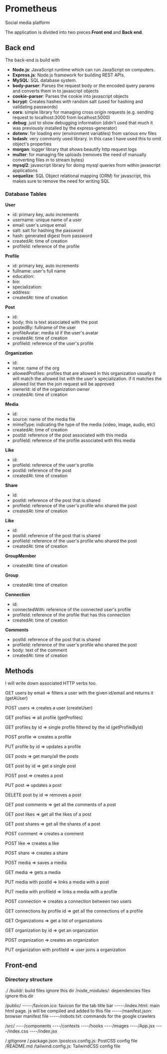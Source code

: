 # Prometheus

Social media platform

The application is divided into two pieces **Front end** and **Back end**.

## Back end

The back-end is build with

- **Node.js**: JavaScript runtime which can run JavaScript on computers.
- **Express.js**: Node.js framework for building REST APIs.
- **MySQL**: SQL database system.
- **body-parser**: Parses the request body or the encoded query params and converts them in to javascript objects
- **cookie-parser**: Parses the cookie into javascript objects
- **bcrypt**: Creates hashes with random salt (used for hashing and validating passwords)
- **cors**: simple library for managing cross origin requests (e.g. sending request to localhost:3000 from localhost:5000)
- **debug**: just to show debugging information (didn't used that much it was previously installed by the express-generator)
- **dotenv**: for loading env (environment variables) from various env files
- **lodash**: very commonly used library. in this case I have used this to omit object's properties
- **morgan**: logger library that shows beautify http request logs
- **multer**: for managing file uploads (removes the need of manually converting files in to stream bytes)
- **mysql2**: javascript library for doing mysql queries from within javascript applications
- **sequelize**: SQL Object relational mapping (ORM) for javascript, this makes sure to remove the need for writing SQL

### Database Tables

**User**

- id: primary key, auto increments
- username: unique name of a user
- email: user's unique email
- salt: salt for hashing the password
- hash: generated digest from password
- createdAt: time of creation
- profileId: reference of the profile

**Profile**

- id: primary key, auto increments
- fullname: user's full name
- education:
- bio:
- specialization:
- address:
- createdAt: time of creation

**Post**

- id:
- body: this is text associated with the post
- postedBy: fullname of the user
- profileAvatar: media id if the user's avatar
- createdAt: time of creation
- profileId: reference of the user's profile

**Organization**

- id:
- name: name of the org
- allowedProfiles: profiles that are allowed in this organization usually it will match the allowed list with the user's specialization. if it matches the allowed list then the join request will be approved
- ownerId: id of the organization owner
- createdAt: time of creation

**Media**

- id:
- source: name of the media file
- mimeType: indicating the type of the media (video, image, audio, etc)
- createdAt: time of creation
- postId: reference of the post associated with this media
- profileId: reference of the profile associated with this media

**Like**

- id:
- profileId: reference of the user's profile
- postId: reference of the post
- createdAt: time of creation

**Share**

- id:
- postId: reference of the post that is shared
- profileId: reference of the user's profile who shared the post
- createdAt: time of creation

**Like**

- id:
- postId: reference of the post that is shared
- profileId: reference of the user's profile who shared the post
- createdAt: time of creation

**GroupMember**

- createdAt: time of creation

**Group**

- createdAt: time of creation

**Connection**

- id:
- connectedWith: reference of the connected user's profile
- profileId: reference of the profile that has this connection
- createdAt: time of creation

**Comments**

- postId: reference of the post that is shared
- profileId: reference of the user's profile who shared the post
- body: text of the comment
- createdAt: time of creation

## Methods

I will write down associated HTTP verbs too.

GET users by email => filters a user with the given id/email and returns it (getAUser)

POST users => creates a user (createUser)

GET profiles => all profile (getProfiles)

GET profiles by id => single profile filtered by the id (getProfileById)

POST profile => creates a profile

PUT profile by id => updates a profile

GET posts => get many/all the posts

GET post by id => get a single post

POST post => creates a post

PUT post => updates a post

DELETE post by id => removes a post

GET post comments => get all the comments of a post

GET post likes => get all the likes of a post

GET post shares => get all the shares of a post

POST comment => creates a comment

POST like => creates a like

POST share => creates a share

POST media => saves a media

GET media => gets a media

PUT media with postId => links a media with a post

PUT media with profileId => links a media with a profile

POST connection => creates a connection between two users

GET connections by profile id => get all the connections of a profile

GET Organizations => get a list of organizations

GET organization by id => get an organization

POST organization => creates an organization

PUT organization with profileId => user joins a organization

## Front-end

### Directory structure

./
/build/: build files ignore this dir
/node_modules/: dependencies files ignore this dir

/public/
-----/favicon.ico: favicon for the tab title bar
-----/index.html: main html page. js will be compiled and added to this file
-----/manifest.json: browser manifest file
-----/robots.txt: commands for the google crawlers

/src/
----/components
----/contexts
----/hooks
----/images
----/App.jsx
----/index.css
----/index.jsx

/.gitignore
/.package.json
/postcss.config.js: PostCSS config file
/README.md
/tailwind.config.js: TailwindCSS config file
